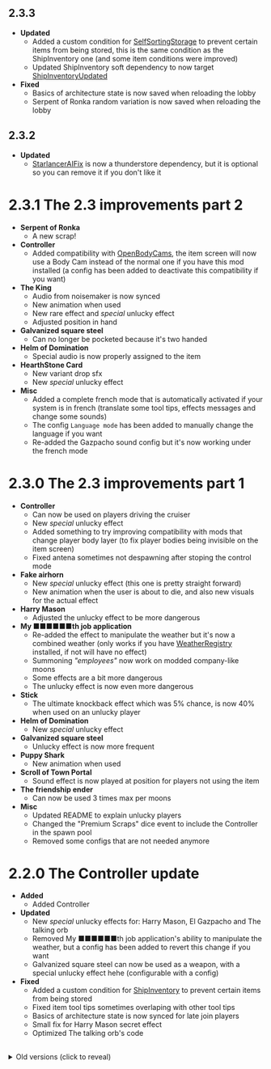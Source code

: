 ## 2.3.3
- **Updated**
    - Added a custom condition for [SelfSortingStorage](https://thunderstore.io/c/lethal-company/p/Zigzag/SelfSortingStorage/) to prevent certain items from being stored, this is the same condition as the ShipInventory one (and some item conditions were improved)
    - Updated ShipInventory soft dependency to now target [ShipInventoryUpdated](https://thunderstore.io/c/lethal-company/p/LethalCompanyModding/ShipInventoryUpdated/)
- **Fixed**
    - Basics of architecture state is now saved when reloading the lobby
    - Serpent of Ronka random variation is now saved when reloading the lobby

## 2.3.2
- **Updated**
    - [StarlancerAIFix](https://thunderstore.io/c/lethal-company/p/AudioKnight/StarlancerAIFix/) is now a thunderstore dependency, but it is optional so you can remove it if you don't like it

# 2.3.1 The 2.3 improvements part 2
- **Serpent of Ronka**
    - A new scrap!
- **Controller**
    - Added compatibility with [OpenBodyCams](https://thunderstore.io/c/lethal-company/p/Zaggy1024/OpenBodyCams/), the item screen will now use a Body Cam instead of the normal one if you have this mod installed (a config has been added to deactivate this compatibility if you want)
- **The King**
    - Audio from noisemaker is now synced
    - New animation when used
    - New rare effect and *special* unlucky effect
    - Adjusted position in hand
- **Galvanized square steel**
    - Can no longer be pocketed because it's two handed
- **Helm of Domination**
    - Special audio is now properly assigned to the item
- **HearthStone Card**
    - New variant drop sfx
    - New *special* unlucky effect
- **Misc**
    - Added a complete french mode that is automatically activated if your system is in french (translate some tool tips, effects messages and change some sounds)
    - The config `Language mode` has been added to manually change the language if you want
    - Re-added the Gazpacho sound config but it's now working under the french mode

# 2.3.0 The 2.3 improvements part 1
- **Controller**
    - Can now be used on players driving the cruiser
    - New *special* unlucky effect
    - Added something to try improving compatibility with mods that change player body layer (to fix player bodies being invisible on the item screen)
    - Fixed antena sometimes not despawning after stoping the control mode
- **Fake airhorn**
    - New *special* unlucky effect (this one is pretty straight forward)
    - New animation when the user is about to die, and also new visuals for the actual effect
- **Harry Mason**
    - Adjusted the unlucky effect to be more dangerous
- **My ■■■■■■th job application**
    - Re-added the effect to manipulate the weather but it's now a combined weather (only works if you have [WeatherRegistry](https://thunderstore.io/c/lethal-company/p/mrov/WeatherRegistry/) installed, if not will have no effect)
    - Summoning *"employees"* now work on modded company-like moons
    - Some effects are a bit more dangerous
    - The unlucky effect is now even more dangerous
- **Stick**
    - The ultimate knockback effect which was 5% chance, is now 40% when used on an unlucky player
- **Helm of Domination**
    - New *special* unlucky effect
- **Galvanized square steel**
    - Unlucky effect is now more frequent
- **Puppy Shark**
    - New animation when used
- **Scroll of Town Portal**
    - Sound effect is now played at position for players not using the item
- **The friendship ender**
    - Can now be used 3 times max per moons
- **Misc**
    - Updated README to explain unlucky players
    - Changed the "Premium Scraps" dice event to include the Controller in the spawn pool 
    - Removed some configs that are not needed anymore

# 2.2.0 The Controller update
- **Added**
    - Added Controller
- **Updated**
    - New *special* unlucky effects for: Harry Mason, El Gazpacho and The talking orb
    - Removed My ■■■■■■th job application's ability to manipulate the weather, but a config has been added to revert this change if you want
    - Galvanized square steel can now be used as a weapon, with a special unlucky effect hehe (configurable with a config)
- **Fixed**
    - Added a custom condition for [ShipInventory](https://thunderstore.io/c/lethal-company/p/WarperSan/ShipInventory/) to prevent certain items from being stored
    - Fixed item tool tips sometimes overlaping with other tool tips
    - Basics of architecture state is now synced for late join players
    - Small fix for Harry Mason secret effect
    - Optimized The talking orb's code

##

<details><summary>Old versions (click to reveal)</summary>

###

## 2.1.1
- **Updated**
    - Bomb
        - New animation, new sound and new particle system
    - Stick
        - Improved knockback effect so you can influence the direction of the knockback by looking at where you want to sent the other player (for example, if you are crouching and look up while hitting the player it's going to make it go very high)
        - Added 5% to use the ultimate knockback effect
    - El Gazpacho
        - Changed grab and drop sounds to be more vanilla friendly
        - Added a config to revert this change if you want
    - Misc
        - Improved the collider of small items so it's easier to grab
        - Christmas assets will now automatically be applied every year during christmas period
- **Fixed**
    - Surviving the Death hallucination dice event will now properly stop the event

# 2.1.0 Christmas update
- **Added**
    - New christmas assets for all items !
- **Updated**
    - Fake airhorn will now play a "warning audio" when the user is about to die (Thank you **Kogi** for the idea!)
    - Updated default spawn chance for some items
- **Fixed**
    - Fixed Fake airhorn "landmine audio" playing incorectly

## 2.0.16
- **Fixed**
    - Fixed an issue with My ■■■■■■th job application

## 2.0.15
- **Fixed**
    - Removed test code of 2.0.14

## 2.0.14
- **Updated**
    - Improved Hazard hallucination both for My ■■■■■■th job application and the custom dice event
- **Fixed**
    - My ■■■■■■th job application is now compatible with [WeatherRegistry](https://thunderstore.io/c/lethal-company/p/mrov/WeatherRegistry/)
    - Fixed an issue with The friendship ender

## 2.0.13
- Update for [Emergency_Dice_Updated](https://thunderstore.io/c/lethal-company/p/slayer6409/Emergency_Dice_Updated/) 1.7.4+, if you have it installed
    - New events:
        - Instrument of legends [Great]
        - Hazard hallucination [Bad]
        - Abibaland [Great]
        - Towers [Awful]
        - Bombs infestation [Bad]
        - Where is everybody? [Mixed]
        - Disturbing noise [Good]
        - Flowerman Academy [Awful]
    - Changed the "Premium Scraps" event to only spawn different items

## 2.0.12
- **Added**
    - Added a config to set custom min,max scrap value for all items (can be left empty for default values)
- **Updated**
    - Better knockback effect for Stick
    - Better teleportation code for Scroll of Town Portal
    - Better audio code for some items
    - Stick can now also be used on players that are performing a special interaction, like when they are on the terminal
    - All Friendship ender events will now be replaced by vanilla ones if you don't have [StarlancerAIFix](https://thunderstore.io/c/lethal-company/p/AudioKnight/StarlancerAIFix/) installed (less fun, please install StarlancerAIFix !)

## 2.0.11
- **Fixed**
    - Fixed The friendship ender breaking if you use it mid-air

## 2.0.10
- **Updated**
    - Summoning *"employees"* with My ■■■■■■th job application will now also change the weather to eclipsed
    - Added 1 new event for The friendship ender effect if you have [LethalAnomalies](https://thunderstore.io/c/lethal-company/p/Zeldahu/LethalAnomalies/) installed
    - The friendship ender got a *special* upgrade when used by unlucky players
    - Nerfed El Gazpacho drunk effect, it's now ending two times faster

## 2.0.9
- **Updated**
    - Harry Mason's secret effect chance has been increased from 5% to 8% hehehe
- **Fixed**
    - Compatibility patch with the latest version of [Emergency_Dice_Updated](https://thunderstore.io/c/lethal-company/p/slayer6409/Emergency_Dice_Updated/) 1.6.5+
        - Should fix the "Premium Scraps" custom dice effect

## 2.0.8
- **Updated**
    - Added 2 new rare events for The friendship ender effect if you have [Surfaced](https://thunderstore.io/c/lethal-company/p/SurfacedTeam/Surfaced/) installed (if you don't have it, they will be replaced by vanilla ones instead)
    - Added a new config for selecting unlucky players (use this to troll your friends lol)
    - My ■■■■■■th job application got a *special* upgrade when used by unlucky players
- **Fixed**
    - The friendship ender effect (the new one since 2.0.7) should be a little bit more optimized

## 2.0.7
- **Updated**
    - The friendship ender is now more LETHAL
    - To avoid problems with The friendship ender, the item now has 2 max usage allowed per moons. And if you try to use it more than 2 times something *a little bit less lethal* will happen
    - The Bomb item got a *special* upgrade when used by unlucky players
    - Improved compatibility with [RuntimeIcons](https://thunderstore.io/c/lethal-company/p/LethalCompanyModding/RuntimeIcons/)
        - Every scrap that didn't had an icon by default will now display a custom icon when you have RuntimeIcons 0.2.0 or newer installed
        - Custom icons are better than automatically generated ones from this mod, and they don't create any lag when the item spawns
- **Fixed**
    - Fixed every damage and heal not working as intended if (somehow) you have more than max health

## 2.0.6
- **Fixed**
    - Fixed a `ReflectionTypeLoadException` when loading the mod without soft dependencies installed (Thank you [DiFFoZ](https://thunderstore.io/c/lethal-company/p/DiFFoZ/) for the help!)

## 2.0.5
- **Added**
    - Custom compatible dice rolls have been added for the [Emergency_Dice_Updated](https://thunderstore.io/c/lethal-company/p/slayer6409/Emergency_Dice_Updated/) mod!
    - Requires version 1.6.1 or newer, can be disabled in the config
    - Added events:
        - Premium Scraps [Good]
        - Haunted hallucination [Bad]
        - Death hallucination [Awful]
- **Updated**
    - Improved scrap spawning custom code (used by Basics of architecture)
    - Basics of architecture *'spawning effect'* can now also be used when in orbit and when you are at Gordion
- **Fixed**
    - Summoned items of Basics of architecture are now synced to all players (scrap value and item rotation)

## 2.0.4
- **Updated**
    - The Stick special effect is now a little bit stronger
    - When a player is summoning *"employees"* with My ■■■■■■th job application, the item will now prevents other players to also summon *"employees"* until the next moon
    - Changed how control tips are displayed to the local player for Basics of architecture and My ■■■■■■th job application
    - Updated to v68
- **Fixed**
    - Fixed My ■■■■■■th job application sometimes not working when there is already another Job application item in use on the map

## 2.0.3
- **Updated**
    - Rebuilt assets with HDRP's Lit Shader Mode = "both"
    - Reduced the number of summoned *"employees"* with My ■■■■■■th job application
    - Updated to v66
- **Fixed**
    - Fixed compatibility issues with [RuntimeIcons](https://thunderstore.io/c/lethal-company/p/LethalCompanyModding/RuntimeIcons/)
    - Fixed Fake airhorn resting position when [Matty_Fixes](https://thunderstore.io/c/lethal-company/p/mattymatty/Matty_Fixes/) is installed (this only works with Matty_Fixes 1.1.30+)
    - Fixed one of the effect of the Bomb item not working when [LethalThings](https://thunderstore.io/c/lethal-company/p/Evaisa/LethalThings/) is installed

## 2.0.2
- **Updated**
    - New minor *secret effect* for Helm of Domination (a simple reference)
    - Changed Bomb grab and drop sound effects
    - The King item now requires battery to be used
    - Updated to v65

## 2.0.1
- **Fixed**
    - Fixed Basics of architecture not working since last update

# 2.0.0 Improvements
- **Added**
    - Added Bomb
- **Updated**
    - New effect for Harry Mason: when you drop it, you have 5% chance of *something* happening hehehe
    - Scroll of Town Portal can now also be used when the ship is leaving
    - Stick can now also be used when in orbit
    - Added info message when you try to use The friendship ender and Scroll of Town Portal at the wrong moment (in orbit for example)
    - Removed LethalNetworkAPI dependency, every network effect is now managed by classic unity netcode, this allows all sort of fixes
- **Fixed**
    - Adjusted position of Rupee, SODA, Basics of architecture and Galvanized square steel when they are droped in the ship's cupboard
    - Fixed The friendship ender spawning a strange entity that can't kill people??
    - Fixed Basics of architecture usage, it can now be used by all players, not just the host
    - Scroll of Town Portal will now be properly destroyed when used by someone
    - My ■■■■■■th job application spawning things effects are now more consistent, and not random
    - My ■■■■■■th job application special effect will now be stopped if the item somehow despawn by a non natural way
    - Fixed Balan Statue glowing rainbow variant having a lower part of the wrong material
    - Fake airhorn audio is now properly assigned to the item for other players (this was already the case for the local player)
    - The friendship ender and Scroll of Town Portal audio are now properly assigned to the item
    - All items will now spawn with isInFactory flag enabled, this should fix metalic items getting struck by lightning when inside the dungeon

## 1.9.1
- **Fixed**
    - Fixed Fake airhorn audio playing twice for other players

# 1.9.0 New scraps
- **Added**
    - Added My ■■■■■■th job application, Moogle, El Gazpacho and The talking orb
- **Updated**
    - New effect for crouton: you can now walk on it to make a *special* sound
    - When Basics of architecture is spawning an item, it will now also play a funny sound
    - Fake airhorn's second effect has a new animation
    - Fake airhorn audio now has some sound variation just like the real airhorn. But I'm not that evil so the variations are *not exactly* the same as the real one... anyways good luck !
    - Reduced Stick spawn chance
    - Updated README and mod icon
- **Fixed**
    - The Stick special effect has been completely fixed and is now re-enabled !
    - Basics of architecture 'turning page' audio is now properly assigned to the item and is synced to all players
    - Fake airhorn audio is now properly assigned to the item and can be heard by monsters
    - Optimization of custom effects code

## 1.8.4
- **Updated**
    - Updated Frieren, Ainz Ooal Gown, Mystic Cristal and The friendship ender grab animation
    - All scraps will now drop ahead of players (not directly below them) when not in the ship
    - Added some cause of deaths for certain items and camera shake for The friendship ender
- **Fixed**
    - Fixed Fake airhorn and The friendship ender killing the host player by sending the dead body in the void

## 1.8.3
- **Updated**
    - Added an additional *bad* effect for the Fake airhorn, it will be randomnly triggered when used
    - Increased Fake airhorn explosion non-lethal damage to 50
    - Reduced Basics of architecture scrap value
- **Fixed**
    - Fixed Basics of architecture bug where it could spawn on the ship after beeing used despite vanishing, it will now never disapear even if used
    - Fixed Fake airhorn sometimes not working for other players

## 1.8.2
- **Updated**
    - Changed the Chocobo audio to be the one from FF7
- **Fixed**
    - Fixed the new colors of SODA not beeing metalic

## 1.8.1
- **Updated**
    - Added 3 color variations to SODA and 3 new colors for the Rupee (9 in total)
    - Added a custom grab tooltip to Ea-Nasir Statue
    - Increased Fake airhorn explosion range but it will deal 30 damage instead of killing players if they are a little bit far from the origin
    - Updated some spawn chance
    - Reduced The friendship ender audio
- **Fixed**
    - Temporarily disabled the Stick special effect since it's a little unstable, you can still find the item but it will not have any special effect for now
    - Fixed Galvanized square steel material

# 1.8.0 Improvements
- **Added**
    - Added Galvanized square steel
- **Updated**
    - Updated to v60/v61+
    - New effect for Basics of architecture: something special will happen when you have finished reading the book
    - Increased Fake airhorn spawn chance
    - Updated dependencies
- **Fixed**
    - Fixed issues with LethalNetworkAPI new versions 3.0.0+ (I'm still using the old structure but it's working as intended)

## 1.7.3
- **Updated**
    - Updated to v55/v56
    - Reduced Stick audio
- **Fixed**
    - Reverted Fake airhorn explosion range back to version 1.6.0

## 1.7.2
- **Updated**
    - Updated to v55-beta

## 1.7.1
- **Fixed**
    - Removed items left accidentaly in the shop

# 1.7.0 New scraps
- **Added**
    - Added The friendship ender, Scroll of Town Portal, Stick and Basics of architecture
- **Updated**
    - Fake airhorn will now play the real Airhorn sound when used (but it's a little different)
    - Removed the '?' from the Fake airhorn tooltip, use the sound to tell if it's the real one
    - Improved Fake airhorn explosion to be more dangerous and random
    - Updated some spawn chance
    - Updated dependencies
    - Updated README
- **Fixed**
    - Reduced every audio imported quality
    - Reduced Chocobo and Puppy Shark texture quality
    - Fixed Ainz Ooal Gown grab animation
    - Optimized again Ainz Ooal Gown model (it's now extremely low poly)

## 1.6.2
- **Updated**
    - Added a config file to set every spawn chance as you like
    - Increased Comically Large Spoon audio

## 1.6.1
- **Updated**
    - All scraps can now be grabbed before game start
    - Reduced Balan Statue audio
- **Fixed**
    - Optimized Ea-Nasir Statue model

# 1.6.0 Improvements
- **Updated**
    - New effect for The King and Puppy Shark: they can now be used to make some funny sound
    - Added an emissive texture for Helm of Domination and HearthStone Card
    - Increased Comically Large Spoon damage and weight
    - Reduced Comically Large Spoon spawn chance
    - Increased The King audio
- **Fixed**
    - Fixed Chocobo, The King and Puppy Shark grab animation
    - Reduced Fake airhorn explosion range
    - Reduced Mystic Cristal texture quality
    - Optimized Helm of Domination model

# 1.5.0 New scraps
- **Added**
    - Added crouton, Fake airhorn and Balan Statue
- **Updated**
    - Added a rare glowing color variation to Comically Large Spoon
    - HearthStone Card can now be inspected
    - Reduced Helm of Domination, Ea-Nasir Statue and Ainz Ooal Gown weight
    - Updated dependencies (added LethalNetworkAPI)
    - Updated README (+github repo)
- **Fixed**
    - Fixed Comically Large Spoon damage desync bug
    - Reduced HearthStone Card texture quality

# 1.4.0 Improvements
- **Added**
    - Added Comically Large Spoon
- **Updated**
    - Added 6 color variations to the Rupee
    - Added a tool tip to The King
    - Increased Helm of Domination scrap value
    - Reduced Ea-Nasir Statue weight
- **Fixed**
    - Fixed Ea-Nasir Statue grab animation
    - Fixed Rupee texture beeing too dark
    - Optimized Mystic Cristal transparency and model

## 1.3.1
- **Updated**
    - Reduced HearthStone Card, Rupee and The King scrap value
    - Reduced HearthStone Card and SODA audio

# 1.3.0 New scraps
- **Added**
    - Added Rupee, Ea-Nasir Statue, HearthStone Card and SODA
- **Updated**
    - Updated Helm of Domination grab animation
    - Increased Helm of Domination spawn chance and weight
    - Reduced Harry Mason scrap value
    - Reduced Frieren and Helm of Domination textures quality
    - Reduced Puppy Shark audio
- **Fixed**
    - Optimized, fixed textures and reduced light intensity of Ainz Ooal Gown model

## 1.2.2
- **Updated**
    - Updated README
- **Fixed**
    - Optimized Puppy Shark model

## 1.2.1
- **Updated**
    - Increased Ainz Ooal Gown scrap value
    - Reduced Mystic Cristal spawn chance

# 1.2.0 New scraps
- **Added**
    - Added Harry Mason, Mystic Cristal and Puppy Shark
- **Updated**
    - Increased The King spawn chance
    - Updated mod icon
- **Fixed**
    - Fixed Helm of Domination displayed name
    - Fixed The King audio

## 1.1.1
- **Fixed**
    - Fixed typo in README

# 1.1.0 New scraps
- **Added**
    - Added Chocobo, Ainz Ooal Gown, Helm of Domination and The King
- **Updated**
    - Increased Frieren scrap value
    - Updated mod icon

# 1.0.0 Initial release
- **Added**
    - Added Frieren

</details>